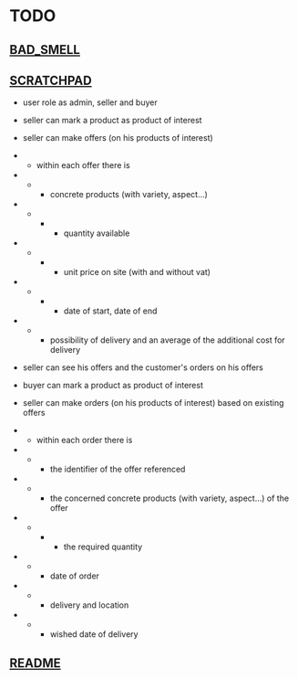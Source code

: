 # TODO

## [BAD_SMELL](BAD_SMELL.md)

## [SCRATCHPAD](SCRATCHPAD.md)

* user role as admin, seller and buyer

* seller can mark a product as product of interest

* seller can make offers (on his products of interest)

* * within each offer there is

* * * concrete products (with variety, aspect...)

* * * * quantity available

* * * * unit price on site (with and without vat)

* * * * date of start, date of end

* * * possibility of delivery and an average of the additional cost for delivery

* seller can see his offers and the customer's orders on his offers

* buyer can mark a product as product of interest

* seller can make orders (on his products of interest) based on existing offers

* * within each order there is

* * * the identifier of the offer referenced

* * * the concerned concrete products (with variety, aspect...) of the offer

* * * * the required quantity

* * * date of order

* * * delivery and location

* * * wished date of delivery

## [README](README.md)

